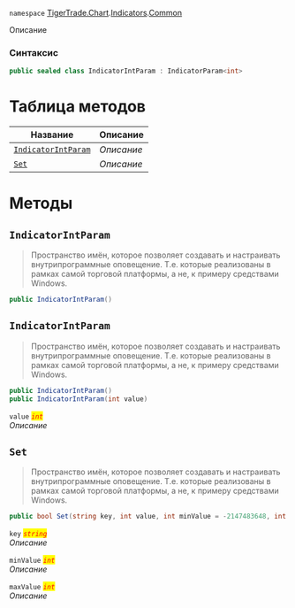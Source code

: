 
`namespace` [TigerTrade.Chart](../../../TigerTrade.Chart.md).[Indicators](../../../TigerTrade.Chart/Indicators.md).[Common](../../../TigerTrade.Chart/Indicators/Common.md)


Описание

### Синтаксис
```csharp
public sealed class IndicatorIntParam : IndicatorParam<int>
```


# Таблица методов
| Название | Описание |
| --- | --- |
| [`IndicatorIntParam`](./IndicatorIntParam.cs/Методы/IndicatorIntParam.md) | *Описание* |
| [`Set`](./IndicatorIntParam.cs/Методы/Set.md) | *Описание* |





# Методы

## `IndicatorIntParam`
> Пространство имён, которое позволяет создавать и настраивать внутрипрограммные оповещение. Т.е. которые реализованы в рамках самой торговой платформы, а не, к примеру средствами Windows.

```csharp
public IndicatorIntParam()
```


## `IndicatorIntParam`
> Пространство имён, которое позволяет создавать и настраивать внутрипрограммные оповещение. Т.е. которые реализованы в рамках самой торговой платформы, а не, к примеру средствами Windows.

```csharp
public IndicatorIntParam()
public IndicatorIntParam(int value)
```

`value` <mark style="color:red;">*`int`*</mark>  
 *Описание*  



## `Set`
> Пространство имён, которое позволяет создавать и настраивать внутрипрограммные оповещение. Т.е. которые реализованы в рамках самой торговой платформы, а не, к примеру средствами Windows.

```csharp
public bool Set(string key, int value, int minValue = -2147483648, int maxValue = 2147483647)
```
`key` <mark style="color:red;">*`string`*</mark>  
 *Описание*  

`minValue` <mark style="color:red;">*`int`*</mark>  
 *Описание*  

`maxValue` <mark style="color:red;">*`int`*</mark>  
 *Описание*  



